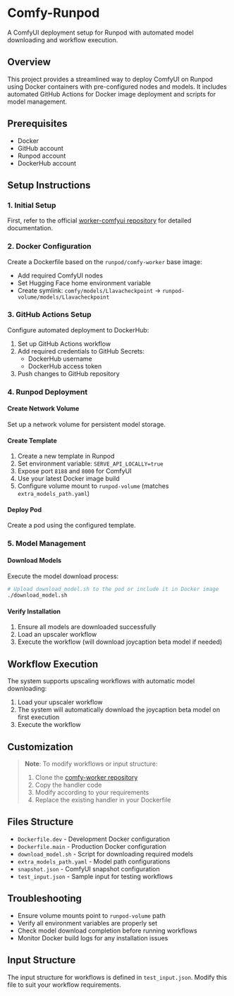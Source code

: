 # Comfy-Runpod

A ComfyUI deployment setup for Runpod with automated model downloading and workflow execution.

## Overview

This project provides a streamlined way to deploy ComfyUI on Runpod using Docker containers with pre-configured nodes and models. It includes automated GitHub Actions for Docker image deployment and scripts for model management.

## Prerequisites

- Docker
- GitHub account
- Runpod account
- DockerHub account

## Setup Instructions

### 1. Initial Setup

First, refer to the official [worker-comfyui repository](https://github.com/runpod-workers/worker-comfyui) for detailed documentation.

### 2. Docker Configuration

Create a Dockerfile based on the `runpod/comfy-worker` base image:

- Add required ComfyUI nodes
- Set Hugging Face home environment variable
- Create symlink: `comfy/models/Llavacheckpoint` → `runpod-volume/models/Llavacheckpoint`

### 3. GitHub Actions Setup

Configure automated deployment to DockerHub:

1. Set up GitHub Actions workflow
2. Add required credentials to GitHub Secrets:
   - DockerHub username
   - DockerHub access token
3. Push changes to GitHub repository

### 4. Runpod Deployment

#### Create Network Volume
Set up a network volume for persistent model storage.

#### Create Template
1. Create a new template in Runpod
2. Set environment variable: `SERVE_API_LOCALLY=true`
3. Expose port `8188` and `8000` for ComfyUI
4. Use your latest Docker image build
5. Configure volume mount to `runpod-volume` (matches `extra_models_path.yaml`)

#### Deploy Pod
Create a pod using the configured template.

### 5. Model Management

#### Download Models
Execute the model download process:

```bash
# Upload download_model.sh to the pod or include it in Docker image
./download_model.sh
```

#### Verify Installation
1. Ensure all models are downloaded successfully
2. Load an upscaler workflow
3. Execute the workflow (will download joycaption beta model if needed)

## Workflow Execution

The system supports upscaling workflows with automatic model downloading:

1. Load your upscaler workflow
2. The system will automatically download the joycaption beta model on first execution
3. Execute the workflow

## Customization

> **Note**: To modify workflows or input structure:
> 1. Clone the [comfy-worker repository](https://github.com/runpod-workers/worker-comfyui)
> 2. Copy the handler code
> 3. Modify according to your requirements
> 4. Replace the existing handler in your Dockerfile

## Files Structure

- `Dockerfile.dev` - Development Docker configuration
- `Dockerfile.main` - Production Docker configuration  
- `download_model.sh` - Script for downloading required models
- `extra_models_path.yaml` - Model path configurations
- `snapshot.json` - ComfyUI snapshot configuration
- `test_input.json` - Sample input for testing workflows

## Troubleshooting

- Ensure volume mounts point to `runpod-volume` path
- Verify all environment variables are properly set
- Check model download completion before running workflows
- Monitor Docker build logs for any installation issues

## Input Structure
The input structure for workflows is defined in `test_input.json`. Modify this file to suit your workflow requirements.